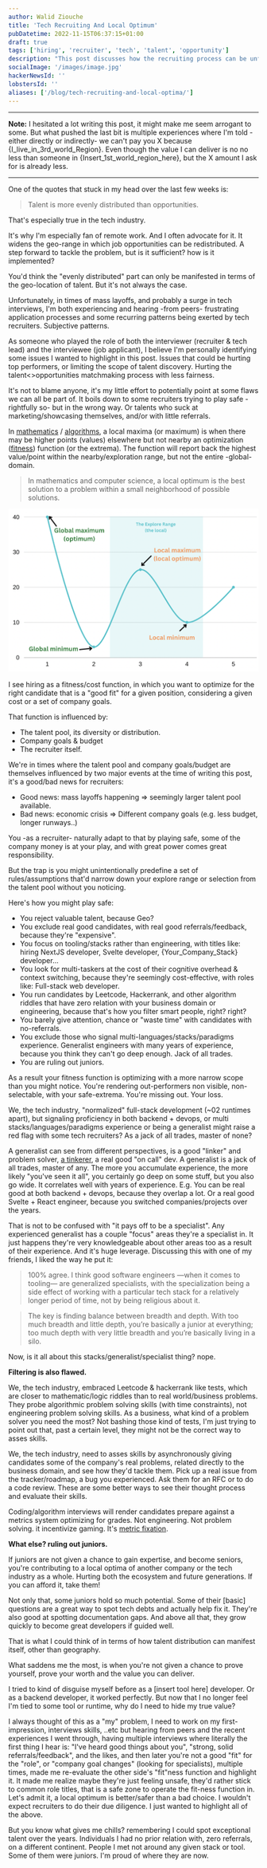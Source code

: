 ```yaml
---
author: Walid Ziouche
title: 'Tech Recruiting And Local Optimum'
pubDatetime: 2022-11-15T06:37:15+01:00
draft: true
tags: ['hiring', 'recruiter', 'tech', 'talent', 'opportunity']
description: "This post discusses how the recruiting process can be unfair to the talent pool available. Talent is more evenly distributed than opportunities, and it seems we're not addressing that issue enough."
socialImage: '/images/image.jpg'
hackerNewsId: ''
lobstersId: ''
aliases: ['/blog/tech-recruiting-and-local-optima/']
---
```


--------
**Note:** I hesitated a lot writing this post, it might make me seem arrogant to some. But what pushed the last bit is multiple experiences where I'm told -either directly or indirectly- we can't pay you X because {I_live_in_3rd_world_Region}. Even though the value I can deliver is no no less than someone in {Insert_1st_world_region_here}, but the X amount I ask for is already less.

---------

One of the quotes that stuck in my head over the last few weeks is:

> Talent is more evenly distributed than opportunities. 

That's especially true in the tech industry.

It's why I'm especially fan of remote work. And I often advocate for it. It widens the geo-range in which job opportunities can be redistributed. A step forward to tackle the problem, but is it sufficient? how is it implemented?

You'd think the "evenly distributed" part can only be manifested in terms of the geo-location of talent. But it's not always the case. 

Unfortunately, in times of mass layoffs, and probably a surge in tech interviews, I'm both experiencing and hearing -from peers- frustrating application processes and some recurring patterns being exerted by tech recruiters. Subjective patterns.

As someone who played the role of both the interviewer (recruiter & tech lead) and the interviewee (job applicant), I believe I'm personally identifying some issues I wanted to highlight in this post. Issues that could be hurting top performers, or limiting the scope of talent discovery. Hurting the talent<>opportunities matchmaking process with less fairness.

It's not to blame anyone, it's my little effort to potentially point at some flaws we can all be part of. It boils down to some recruiters trying to play safe -rightfully so- but in the wrong way. Or talents who suck at marketing/showcasing themselves, and/or with little referrals.

In [mathematics](https://en.wikipedia.org/wiki/Maxima_and_minima) / [algorithms](http://www2.denizyuret.com/public_html/pub/aitr1569/node6.html), a local maxima (or maximum) is when there may be higher points (values) elsewhere but not nearby an optimization ([fitness](https://en.wikipedia.org/wiki/Fitness_function)) function (or the extrema). The function will report back the highest value/point within the nearby/exploration range, but not the entire -global- domain. 

> In mathematics and computer science, a local optimum is the best solution to a problem within a small neighborhood of possible solutions.

![](local-optima.png)

I see hiring as a fitness/cost function, in which you want to optimize for the right candidate that is a "good fit" for a given position, considering a given cost or a set of company goals. 

That function is influenced by: 
- The talent pool, its diversity or distribution.
- Company goals & budget 
- The recruiter itself. 

We're in times where the talent pool and company goals/budget are themselves influenced by two major events at the time of writing this post, it's a good/bad news for recruiters:
- Good news: mass layoffs happening => seemingly larger talent pool available. 
- Bad news: economic crisis => Different company goals (e.g. less budget, longer runways..)

You -as a recruiter- naturally adapt to that by playing safe, some of the company money is at your play, and with great power comes great responsibility. 

But the trap is you might unintentionally predefine a set of rules/assumptions that'd narrow down your explore range or selection from the talent pool without you noticing. 

Here's how you might play safe:
- You reject valuable talent, because Geo? 
- You exclude real good candidates, with real good referrals/feedback, because they're "expensive". 
- You focus on tooling/stacks rather than engineering, with titles like: hiring NextJS developer, Svelte developer, {Your_Company_Stack} developer... 
- You look for multi-taskers at the cost of their cognitive overhead & context switching, because they're seemingly cost-effective, with roles like: Full-stack web developer. 
- You run candidates by Leetcode, Hackerrank, and other algorithm riddles that have zero relation with your business domain or engineering, because that's how you filter smart people, right? right? 
- You barely give attention, chance or "waste time" with candidates with no-referrals. 
- You exclude those who signal multi-languages/stacks/paradigms experience. Generalist engineers with many years of experience, because you think they can't go deep enough. Jack of all trades.
- You are ruling out juniors.


As a result your fitness function is optimizing with a more narrow scope than you might notice. You're rendering out-performers non visible, non-selectable, with your safe-extrema. You're missing out. Your loss.


We, the tech industry, "normalized" full-stack development (~02 runtimes apart), but signaling proficiency in both backend + devops, or multi stacks/languages/paradigms experience or being a generalist might raise a red flag with some tech recruiters? As a jack of all trades, master of none?

A generalist can see from different perspectives, is a good "linker" and problem solver, [a tinkerer](https://walid.dev/blog/stick-to-tinkering/), a real good "on call" dev. A generalist is a jack of all trades, master of any. The more you accumulate experience, the more likely "you've seen it all", you certainly go deep on some stuff, but you also go wide. It correlates well with years of experience. E.g. You can be real good at both backend + devops, because they overlap a lot. Or a real good Svelte + React engineer, because you switched companies/projects over the years.

That is not to be confused with "it pays off to be a specialist". Any experienced generalist has a couple "focus" areas they're a specialist in. It just happens they're very knowledgeable about other areas too as a result of their experience. And it's huge leverage. Discussing this with one of my friends, I liked the way he put it:

> 100% agree. I think good software engineers —when it comes to tooling— are generalized specialists, with the specialization being a side effect of working with a particular tech stack for a relatively longer period of time, not by being religious about it.

> The key is finding balance between breadth and depth. With too much breadth and little depth, you’re basically a junior at everything; too much depth with very little breadth and you’re basically living in a silo.

Now, is it all about this stacks/generalist/specialist thing? nope. 

**Filtering is also flawed.**

We, the tech industry, embraced Leetcode & hackerrank like tests, which are closer to mathematic/logic riddles than to real world/business problems. They probe algorithmic problem solving skills (with time constraints), not engineering problem solving skills. As a business, what kind of a problem solver you need the most? Not bashing those kind of tests, I'm just trying to point out that, past a certain level, they might not be the correct way to asses skills.


We, the tech industry, need to asses skills by asynchronously giving candidates some of the company's real problems, related directly to the business domain, and see how they'd tackle them. Pick up a real issue from the tracker/roadmap, a bug you experienced. Ask them for an RFC or to do a code review. These are some better ways to see their thought process and evaluate their skills.

Coding/algorithm interviews will render candidates prepare against a metrics system optimizing for grades. Not engineering. Not problem solving. it incentivize gaming. It's [metric fixation](https://aeon.co/ideas/against-metrics-how-measuring-performance-by-numbers-backfires).

**What else? ruling out juniors.**

If juniors are not given a chance to gain expertise, and become seniors, you're contributing to a local optima of another company or the tech industry as a whole. Hurting both the ecosystem and future generations. If you can afford it, take them!

Not only that, some juniors hold so much potential. Some of their [basic] questions are a great way to spot tech debts and actually help fix it. They're also good at spotting documentation gaps. And above all that, they grow quickly to become great developers if guided well.

That is what I could think of in terms of how talent distribution can manifest itself, other than geography. 

What saddens me the most, is when you're not given a chance to prove yourself, prove your worth and the value you can deliver. 

I tried to kind of disguise myself before as a [insert tool here] developer. Or as a backend developer, it worked perfectly. But now that I no longer feel I'm tied to some tool or runtime, why do I need to hide my true value? 

I always thought of this as a "my" problem, I need to work on my first-impression, interviews skills, ..etc but hearing from peers and the recent experiences I went through, having multiple interviews where literally the first thing I hear is: "I've heard good things about you", "strong, solid referrals/feedback", and the likes, and then later you're not a good "fit" for the "role", or "company goal changes" (looking for specialists), multiple times, made me re-evaluate the other side's "fit"ness function and highlight it. It made me realize maybe they're just feeling unsafe, they'd rather stick to common role titles, that is a safe zone to operate the fit-ness function in. Let's admit it, a local optimum is better/safer than a bad choice. I wouldn't expect recruiters to do their due diligence. I just wanted to highlight all of the above.

But you know what gives me chills? remembering I could spot exceptional talent over the years. Individuals I had no prior relation with, zero referrals, on a different continent. People I met not around any given stack or tool. Some of them were juniors. I'm proud of where they are now.

